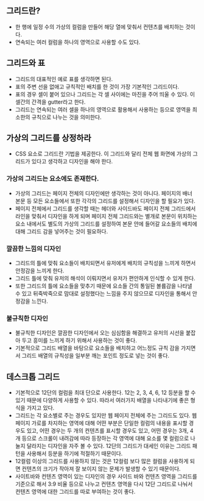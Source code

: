 ## 그리드란?
- 한 행에 일정 수의 가상의 컬럼을 만들어 해당 열에 맞춰서 컨텐츠를 배치하는 것이다.
- 연속되는 여러 컬럼을 하나의 영역으로 사용할 수도 있다.

## 그리드와 표
- 그리드의 대표적인 예로 표를 생각하면 된다.
- 표의 주변 선을 없애고 규칙적인 배치를 한 것이 가장 기본적인 그리드이다.
- 표의 경우 셀이 붙어 있으나 그리드는 각 셀 사이에는 마진을 주어 띄울 수 있다. 이 셀간의 간격을 gutter라고 한다.
- 그리드는 연속되는 여러 셀을 하나의 영역으로 활용해서 사용하는 등으로 영역을 최소한의 규칙으로 나누는 것을 의미한다.

## 가상의 그리드를 상정하라
- CSS 요소로 그리드란 기법을 제공한다. 이 그리드와 달리 전체 웹 화면에 가상의 그리드가 있다고 생각하고 디자인을 해야 한다.

### 가상의 그리드는 요소에도 존재한다.
- 가상의 그리드는 페이지 전체의 디자인에만 생각하는 것이 아니다. 페이지의 배너 본문 등 모든 요소들에서 또한 각각의 그리드를 설정해서 디자인을 할 필요가 있다.
- 페이지 전체에서 그리드를 생각할 때는 헤더와 사이드바도 페이지 전체 그리드에서 라인을 맞춰서 디자인을 하게 되며 페이지 전체 그리드와는 별개로 본문이 위치하는 요소 내에서도 별도의 가상의 그리드를 설정하여 본문 안에 들어갈 요소들의 배치에 대해 그리드 감을 넣어주는 것이 필요하다. 

### 깔끔한 느낌의 디자인
- 그리드의 틀에 맞춰 요소들이 배치되면서 유저에게 배치의 규칙성을 느끼게 하면서 안정감을 느끼게 한다.
- 그리드 틀에 맞춰 유저의 해석이 이뤄지면서 유저가 편안하게 인식할 수 있게 한다.
- 또한 그리드의 틀에 요소들을 맞추기 때문에 요소들 간의 통일된 볼륨감을 나타낼 수 있고 뒤죽박죽으로 맘대로 설정했다는 느낌을 주지 않으므로 디자인을 통해서 안정감을 느낀다.

### 불규칙한 디자인
- 불규칙한 디자인은 깔끔한 디자인에서 오는 심심함을 해결하고 유저의 시선을 붙잡아 두고 흥미를 느끼게 하기 위해서 사용하는 것이 좋다.
- 기본적으로 그리드 배열을 바탕으로 요소들을 배치하고 어느정도 규칙 감을 가지면서 그리드 배열의 규칙성을 일부분 깨는 포인트 정도로 넣는 것이 좋다.

## 데스크톱 그리드
- 기본적으로 12단의 컬럼을 최대 단으로 사용한다. 12는 2, 3, 4, 6, 12 등분을 할 수 있기 때문에 다양하게 사용할 수 있다. 따라서 여러가지 배열을 나타내기에 좋은 형식을 가지고 있다.
- 그리드는 각 요소별로 주는 경우도 있지만 웹 페이지 전체에 주는 그리드도 있다. 웹 페이지 가로를 차지하는 영역에 대해 어떤 부분은 단일한 컬럼의 내용을 표시할 경우도 있고, 어떤 경우는 두 개의 컨텐츠를 표시할 경우도 있고, 어떤 경우는 3개, 4개 등으로 스크롤이 내려감에 따라 등장하는 각 영역에 대해 요소를 몇 컬럼으로 나눌지 달라지는 디자인을 자주 볼 수 있다. 12단의 그리드가 대세인 이유는 그리드 패턴을 사용해서 등분을 하기에 적절하기 때문이다.
- 12컬럼 이상의 그리드를 사용하지 않는 것은 12컬럼 보다 많은 컬럼을 사용하게 되면 컨텐츠의 크기가 작아져 잘 보이지 않는 문제가 발생할 수 있기 때문이다.
- 사이트바와 컨텐츠 영역이 있는 디자인의 경우 사이드 바와 컨텐츠 영역을 그리드를 기준으로 해서 3:9 비율 등으로 나누고 컨텐츠 영역을 다시 12단 그리드로 나눠서 컨텐츠 영역에 대한 그리드를 따로 부여하는 것이 좋다.
